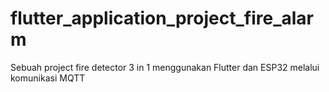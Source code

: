 # flutter_application_project_fire_alarm

Sebuah project fire detector 3 in 1 menggunakan Flutter dan ESP32 melalui komunikasi MQTT
